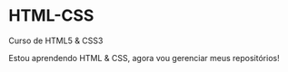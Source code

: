 # HTML-CSS
Curso de HTML5  & CSS3

Estou aprendendo HTML & CSS, agora vou gerenciar meus repositórios!